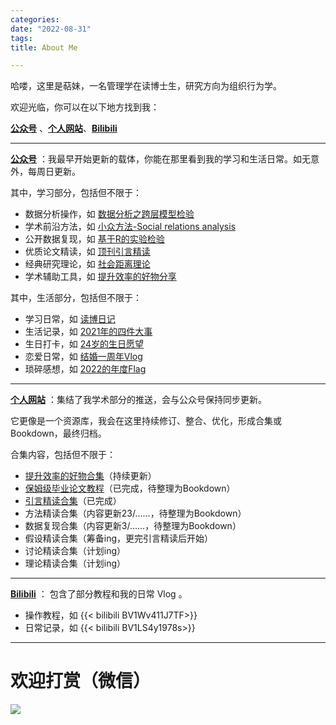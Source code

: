 ```yaml
---
categories:
date: "2022-08-31"
tags:
title: About Me

---
```


哈喽，这里是萜妹，一名管理学在读博士生，研究方向为组织行为学。

欢迎光临，你可以在以下地方找到我：

**[公众号](https://mp.weixin.qq.com/mp/profile_ext?action=home&__biz=MzIwMDk1OTM2OQ==#wechat_redirect)** 、**[个人网站](https://tie-blog.netlify.app/)**、**[Bilibili](https://space.bilibili.com/113946194)**

---

**[公众号](https://mp.weixin.qq.com/mp/profile_ext?action=home&__biz=MzIwMDk1OTM2OQ==#wechat_redirect)** ：我最早开始更新的载体，你能在那里看到我的学习和生活日常。如无意外，每周日更新。

其中，学习部分，包括但不限于：

- 数据分析操作，如 [数据分析之跨层模型检验](https://mp.weixin.qq.com/s?__biz=MzIwMDk1OTM2OQ==&mid=2247485284&idx=1&sn=a7e8713d63974998019355bc2f054939&chksm=96f47382a183fa946bd46de0bd2fba4945d3ded96055f6949fa8c903a76284ae6b082ceeba59&scene=21#wechat_redirect)
- 学术前沿方法，如 [小众方法-Social relations analysis](https://mp.weixin.qq.com/s?__biz=MzIwMDk1OTM2OQ==&mid=2247486555&idx=1&sn=01d0ac6da97e91e66b6cc32511a31c1f&chksm=96f478bda183f1abc3a4cd6f012f96ac0a41c87ed1455ffb524a68c46191beb137af81947d20&scene=21#wechat_redirect)
- 公开数据复现，如 [基于R的实验检验](https://mp.weixin.qq.com/s?__biz=MzIwMDk1OTM2OQ==&mid=2247486620&idx=1&sn=cd74ffc016d143f134d8add8eac419cf&chksm=96f4787aa183f16c03596223e0ff7c271ff7708eacc209d59953408b470955ad69372254590a#rd)
- 优质论文精读，如 [顶刊引言精读](https://mp.weixin.qq.com/s?__biz=MzIwMDk1OTM2OQ==&mid=2247486332&idx=1&sn=0b443c91c5a44053aafb667f83e27910&chksm=96f47f9aa183f68cabff1b9dd593c8fb37350a214a0a4e440e91c099cf9d937a59cdac29b4b3&scene=21#wechat_redirect)
- 经典研究理论，如 [社会距离理论](https://mp.weixin.qq.com/s?__biz=MzIwMDk1OTM2OQ==&mid=2247485747&idx=1&sn=203289d701f3ede0757cea473b7f4fa9&chksm=96f47dd5a183f4c3eefd204ee530377306c9fc4dabd26cba3b73b48cb689f209ea208e8c570d#rd)
- 学术辅助工具，如 [提升效率的好物分享](https://mp.weixin.qq.com/s?__biz=MzIwMDk1OTM2OQ==&mid=2247486851&idx=1&sn=aac957405c3f1154818140473dcd37b1&chksm=96f47965a183f0737b1efa22aea365b3ca2ab7f6e8bdbfe01c2b8c571555611e08e9a6af5b3e&token=698506762&lang=zh_CN#rd)

其中，生活部分，包括但不限于：
- 学习日常，如 [读博日记](https://mp.weixin.qq.com/s?__biz=MzIwMDk1OTM2OQ==&mid=2247486883&idx=1&sn=f32f7fe5b0d2569714950f2a225736f5&chksm=96f47945a183f053448b3a757a2202059b9ab71f782a8b2dd280c1dcaca5783235ef10423e8e&token=922280859&lang=zh_CN#rd)
- 生活记录，如  [2021年的四件大事](https://mp.weixin.qq.com/s?__biz=MzIwMDk1OTM2OQ==&mid=2247485851&idx=1&sn=a899353eaaa26a085dc0d053b241b837&chksm=96f47d7da183f46b5dd7a014d95ee460551f53d97d6543759f7e833cf6c2e2ae8bcd0a43e55e&token=589299192&lang=zh_CN&scene=21#wechat_redirect)
- 生日打卡，如  [24岁的生日愿望](https://mp.weixin.qq.com/s?__biz=MzIwMDk1OTM2OQ==&mid=2247485666&idx=1&sn=5b54dc8b6c37c42f2a89ef8de59264ba&chksm=96f47c04a183f512902ebe6dab08bad1adeafba80c72eeb2c960877d309f1503a693f1f96200#rd)
- 恋爱日常，如  [结婚一周年Vlog](https://mp.weixin.qq.com/s?__biz=MzIwMDk1OTM2OQ==&mid=2247486380&idx=1&sn=f1d0d6d7df3787959a236c4b470a0d15&chksm=96f47f4aa183f65c60b10c5d3e545e8846350562c594a760287a30ec5cfd41862a1aaec35fd2&token=922280859&lang=zh_CN#rd)
- 琐碎感想，如 [2022的年度Flag](https://mp.weixin.qq.com/s?__biz=MzIwMDk1OTM2OQ==&mid=2247486272&idx=1&sn=84dc7fe0fd50fea19e07dea5b5046f3d&chksm=96f47fa6a183f6b009f3c152b277a736737a0ee9ff4e5b942988707bf617177ecd37b5bdbbd9#rd)


---

**[个人网站](https://tie-blog.netlify.app/)** ：集结了我学术部分的推送，会与公众号保持同步更新。

它更像是一个资源库，我会在这里持续修订、整合、优化，形成合集或Bookdown，最终归档。

合集内容，包括但不限于：

- [提升效率的好物合集](https://tie-blog.netlify.app/1/01/%E5%90%88%E9%9B%86%E4%B8%A8%E6%8F%90%E5%8D%87%E6%95%88%E7%8E%87%E7%9A%84%E5%A5%BD%E7%89%A9%E5%88%86%E4%BA%AB/)（持续更新）
- [保姆级毕业论文教程](https://tie-blog.netlify.app/2020/07/%E4%BF%9D%E5%A7%86%E7%BA%A7%E6%AF%95%E4%B8%9A%E8%AE%BA%E6%96%87%E5%AE%9E%E6%93%8D%E6%95%99%E7%A8%8B/)（已完成，待整理为Bookdown）
- [引言精读合集](https://tie995.github.io/_book/)（已完成）
- 方法精读合集（内容更新23/……，待整理为Bookdown）
- 数据复现合集（内容更新3/……，待整理为Bookdown）
- 假设精读合集（筹备ing，更完引言精读后开始）
- 讨论精读合集（计划ing）
- 理论精读合集（计划ing）

---

**[Bilibili](https://space.bilibili.com/113946194)** ： 包含了部分教程和我的日常 Vlog 。

- 操作教程，如 {{< bilibili  BV1Wv411J7TF>}}
- 日常记录，如 {{< bilibili  BV1LS4y1978s>}}

---

# 欢迎打赏（微信）

![](https://tie-1315290370.cos.ap-beijing.myqcloud.com/TIE/reward.png)
